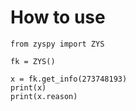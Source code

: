 # How to use


```
from zyspy import ZYS

fk = ZYS()

x = fk.get_info(273748193)
print(x)
print(x.reason)

```

